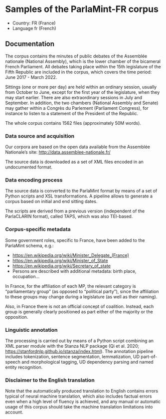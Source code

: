 # Samples of the ParlaMint-FR corpus

- Country: FR (France)
- Language fr (French)

## Documentation

The corpus contains the minutes of public debates of the Assemblée nationale (National Assembly), which is the lower chamber of the bicameral French Parliament. All debates taking place within the 15th legislature of the Fifth Republic are included in the corpus, which covers the time period: June 2017 - March 2022.

Sittings (one or more per day) are held within an ordinary session, usually from October to June, except for the first year of the legislature, when they may start earlier. There are also extraordinary sessions in July and September. In addition, the two chambers (National Assembly and Senate) may gather within a Congrès du Parlement (Parliament Congress), for instance to listen to a statement of the President of the Republic.

The whole corpus contains 1562 files (approximately 50M words).

### Data source and acquisition

Our corpora are based on the open data available from the Assemblée Nationale’s site: http://data.assemblee-nationale.fr/

The source data is downloaded as a set of XML files encoded in an undocumented format.

### Data encoding process

The source data is converted to the ParlaMint format by means of a set of Python scripts and XSL transformations. A pipeline allows to generate a corpus based on initial and end sitting dates.

The scripts are derived from a previous version (independent of the ParlaCLARIN format), called TAPS, which was also TEI-based.

### Corpus-specific metadata

Some government roles, specific to France, have been added to the ParlaMint schema, e.g.:

- https://en.wikipedia.org/wiki/Minister_Delegate_(France)
- https://en.wikipedia.org/wiki/Minister_of_State
- https://en.wikipedia.org/wiki/Secretary_of_state
- Persons are described with additional metadata: birth place, occupation…

In France, for the affiliation of each MP, the relevant category is “parliamentary group” (as opposed to “political party”), since the affiliation to these groups may change during a legislature (as well as their naming).

Also, in France there is not an official concept of coalition. Instead, each group is generally clearly positioned as part either of the majority or the opposition.

### Linguistic annotation

The processing is carried out by means of a Python script combining an XML parser module with the Stanza NLP package (Qi et al. 2020; https://stanfordnlp.github.io/stanza/index.html). The annotation pipeline includes tokenization, sentence segmentation, lemmatization, UD part-of-speech and morphological tagging, UD dependency parsing and named entity recognition.

### Disclaimer to the English translation

Note that the automatically produced translation to English contains errors typical of neural machine translation, which also includes factual errors even when a high level of fluency is achieved, and any manual or automatic usage of this corpus should take the machine translation limitations into account.
